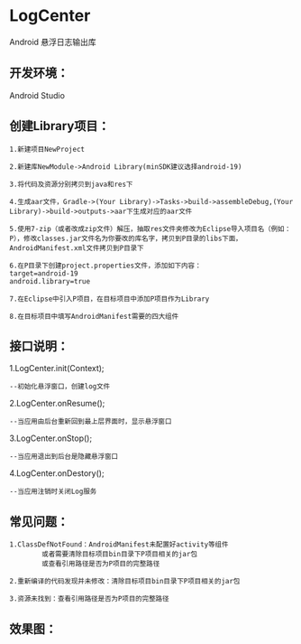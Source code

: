 
# LogCenter
Android 悬浮日志输出库

## 开发环境：
Android Studio

## 创建Library项目：

    1.新建项目NewProject

    2.新建库NewModule->Android Library(minSDK建议选择android-19)

    3.将代码及资源分别拷贝到java和res下

    4.生成aar文件，Gradle->(Your Library)->Tasks->build->assembleDebug,(Your Library)->build->outputs->aar下生成对应的aar文件

    5.使用7-zip（或者改成zip文件）解压，抽取res文件夹修改为Eclipse导入项目名（例如：P），修改classes.jar文件名为你要改的库名字，拷贝到P目录的libs下面，AndroidManifest.xml文件拷贝到P目录下

    6.在P目录下创建project.properties文件，添加如下内容：
    target=android-19
    android.library=true
    
    7.在Eclipse中引入P项目，在目标项目中添加P项目作为Library

    8.在目标项目中填写AndroidManifest需要的四大组件


## 接口说明：

1.LogCenter.init(Context);

    --初始化悬浮窗口，创建log文件

2.LogCenter.onResume();

    --当应用由后台重新回到最上层界面时，显示悬浮窗口

3.LogCenter.onStop();

    --当应用退出到后台是隐藏悬浮窗口

4.LogCenter.onDestory();

    --当应用注销时关闭Log服务
    
## 常见问题：

    1.ClassDefNotFound：AndroidManifest未配置好activity等组件
            或者需要清除目标项目bin目录下P项目相关的jar包
            或查看引用路径是否为P项目的完整路径
    
    2.重新编译的代码发现并未修改：清除目标项目bin目录下P项目相关的jar包
    
    3.资源未找到：查看引用路径是否为P项目的完整路径
    
## 效果图：


